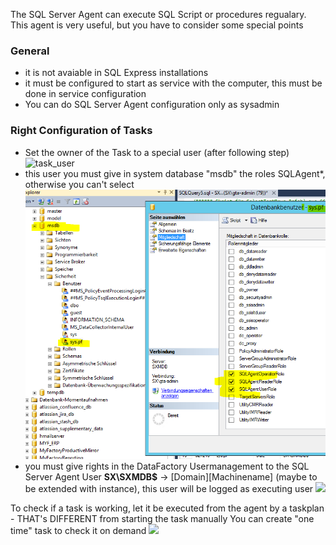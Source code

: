 

The SQL Server Agent can execute SQL Script or procedures regualary. This agent is very useful, but you have to consider some special points

### General
* it is not avaiable in SQL Express installations
* it must be configured to start as service with the computer, this must be done in service configuration
* You can do SQL Server Agent configuration only as sysadmin

### Right Configuration of Tasks
* Set the owner of the Task to a special user (after following step)  
![task_user](../images/task_user.png "task_user")  
* this user you must give in system database "msdb" the roles SQLAgent*, otherwise you can't select  
![msdb_roles](images/msdb_roles.png "msdb_roles")  
* you must give rights in the DataFactory Usermanagement to the SQL Server Agent User **SX\SXMDB$** -> [Domain]\[Machinename] (maybe to be extended with instance), this user will be logged as executing user
![](images/df_user.png)  

To check if a task is working, let it be executed from the agent by a taskplan - THAT's DIFFERENT from starting the task manually
You can create "one time" task to check it on demand
![](images/manuell.PNG)





